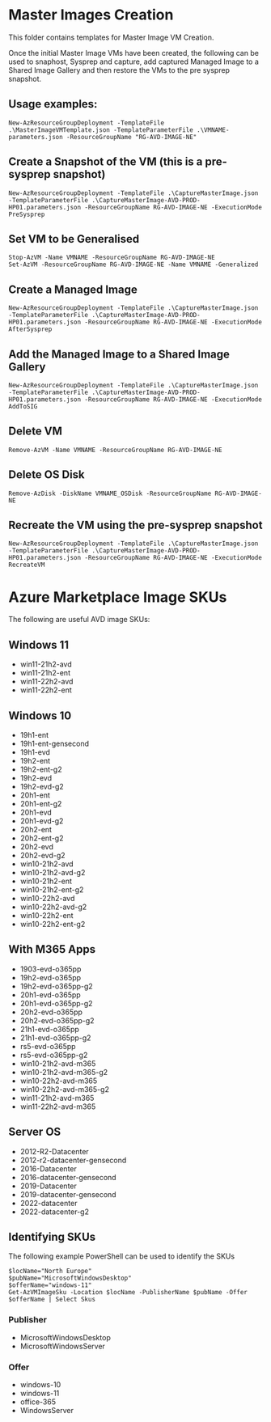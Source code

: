 #  Master Images Creation

This folder contains templates for  Master Image VM Creation.

Once the initial Master Image VMs have been created, the following can be used to snaphost, Sysprep and capture, add captured Managed Image to a Shared Image Gallery and then restore the VMs to the pre sysprep snapshot.

## Usage examples:
`New-AzResourceGroupDeployment -TemplateFile .\MasterImageVMTemplate.json -TemplateParameterFile .\VMNAME-parameters.json -ResourceGroupName "RG-AVD-IMAGE-NE"` 

## Create a Snapshot of the VM (this is a pre-sysprep snapshot)
`New-AzResourceGroupDeployment -TemplateFile .\CaptureMasterImage.json -TemplateParameterFile .\CaptureMasterImage-AVD-PROD-HP01.parameters.json -ResourceGroupName RG-AVD-IMAGE-NE -ExecutionMode PreSysprep` 

## Set VM to be Generalised
`Stop-AzVM -Name VMNAME -ResourceGroupName RG-AVD-IMAGE-NE`  
`Set-AzVM -ResourceGroupName RG-AVD-IMAGE-NE -Name VMNAME -Generalized`  

## Create a Managed Image
`New-AzResourceGroupDeployment -TemplateFile .\CaptureMasterImage.json -TemplateParameterFile .\CaptureMasterImage-AVD-PROD-HP01.parameters.json -ResourceGroupName RG-AVD-IMAGE-NE -ExecutionMode AfterSysprep` 

## Add the Managed Image to a Shared Image Gallery 
`New-AzResourceGroupDeployment -TemplateFile .\CaptureMasterImage.json -TemplateParameterFile .\CaptureMasterImage-AVD-PROD-HP01.parameters.json -ResourceGroupName RG-AVD-IMAGE-NE -ExecutionMode AddToSIG` 

## Delete VM
`Remove-AzVM -Name VMNAME -ResourceGroupName RG-AVD-IMAGE-NE` 

## Delete OS Disk
`Remove-AzDisk -DiskName VMNAME_OSDisk -ResourceGroupName RG-AVD-IMAGE-NE` 

## Recreate the VM using the pre-sysprep snapshot
`New-AzResourceGroupDeployment -TemplateFile .\CaptureMasterImage.json -TemplateParameterFile .\CaptureMasterImage-AVD-PROD-HP01.parameters.json -ResourceGroupName RG-AVD-IMAGE-NE -ExecutionMode RecreateVM` 

# Azure Marketplace Image SKUs

The following are useful AVD image SKUs:

## Windows 11
- win11-21h2-avd
- win11-21h2-ent
- win11-22h2-avd
- win11-22h2-ent

## Windows 10
- 19h1-ent
- 19h1-ent-gensecond
- 19h1-evd
- 19h2-ent
- 19h2-ent-g2
- 19h2-evd
- 19h2-evd-g2
- 20h1-ent
- 20h1-ent-g2
- 20h1-evd
- 20h1-evd-g2
- 20h2-ent
- 20h2-ent-g2
- 20h2-evd
- 20h2-evd-g2
- win10-21h2-avd
- win10-21h2-avd-g2
- win10-21h2-ent
- win10-21h2-ent-g2
- win10-22h2-avd
- win10-22h2-avd-g2
- win10-22h2-ent
- win10-22h2-ent-g2

## With M365 Apps
- 1903-evd-o365pp
- 19h2-evd-o365pp
- 19h2-evd-o365pp-g2
- 20h1-evd-o365pp
- 20h1-evd-o365pp-g2
- 20h2-evd-o365pp
- 20h2-evd-o365pp-g2
- 21h1-evd-o365pp
- 21h1-evd-o365pp-g2
- rs5-evd-o365pp
- rs5-evd-o365pp-g2
- win10-21h2-avd-m365
- win10-21h2-avd-m365-g2
- win10-22h2-avd-m365
- win10-22h2-avd-m365-g2
- win11-21h2-avd-m365
- win11-22h2-avd-m365

## Server OS
- 2012-R2-Datacenter
- 2012-r2-datacenter-gensecond
- 2016-Datacenter
- 2016-datacenter-gensecond
- 2019-Datacenter
- 2019-datacenter-gensecond
- 2022-datacenter
- 2022-datacenter-g2

## Identifying SKUs
The following example PowerShell can be used to identify the SKUs

`$locName="North Europe"`  
`$pubName="MicrosoftWindowsDesktop"`  
`$offerName="windows-11"`  
`Get-AzVMImageSku -Location $locName -PublisherName $pubName -Offer $offerName | Select Skus`  

### Publisher
- MicrosoftWindowsDesktop
- MicrosoftWindowsServer

### Offer
- windows-10
- windows-11
- office-365
- WindowsServer


